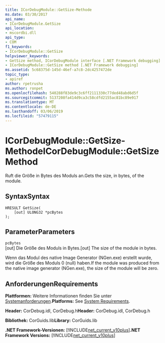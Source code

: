 ```yaml
---
title: ICorDebugModule::GetSize-Methode
ms.date: 03/30/2017
api_name:
- ICorDebugModule.GetSize
api_location:
- mscordbi.dll
api_type:
- COM
f1_keywords:
- ICorDebugModule::GetSize
helpviewer_keywords:
- GetSize method, ICorDebugModule interface [.NET Framework debugging]
- ICorDebugModule::GetSize method [.NET Framework debugging]
ms.assetid: 5c68375d-145d-46ef-a7c8-2dc4257472de
topic_type:
- apiref
author: rpetrusha
ms.author: ronpet
ms.openlocfilehash: 540288f83de9c3c6ff2111330c77ded48abd6d5f
ms.sourcegitcommit: 5137208fa414d9ca3c58cdfd2155ac81bc89e917
ms.translationtype: MT
ms.contentlocale: de-DE
ms.lasthandoff: 03/06/2019
ms.locfileid: "57479115"
---
```

# <a name="icordebugmodulegetsize-method"></a><span data-ttu-id="2ae34-102">ICorDebugModule::GetSize-Methode</span><span class="sxs-lookup"><span data-stu-id="2ae34-102">ICorDebugModule::GetSize Method</span></span>
<span data-ttu-id="2ae34-103">Ruft die Größe in Bytes des Moduls an.</span><span class="sxs-lookup"><span data-stu-id="2ae34-103">Gets the size, in bytes, of the module.</span></span>  
  
## <a name="syntax"></a><span data-ttu-id="2ae34-104">Syntax</span><span class="sxs-lookup"><span data-stu-id="2ae34-104">Syntax</span></span>  
  
```  
HRESULT GetSize(  
    [out] ULONG32 *pcBytes  
);  
```  
  
## <a name="parameters"></a><span data-ttu-id="2ae34-105">Parameter</span><span class="sxs-lookup"><span data-stu-id="2ae34-105">Parameters</span></span>  
 `pcBytes`  
 <span data-ttu-id="2ae34-106">[out] Die Größe des Moduls in Bytes.</span><span class="sxs-lookup"><span data-stu-id="2ae34-106">[out] The size of the module in bytes.</span></span>  
  
 <span data-ttu-id="2ae34-107">Wenn das Modul des native Image Generator (NGen.exe) erstellt wurde, wird die Größe des Moduls 0 (null) haben.</span><span class="sxs-lookup"><span data-stu-id="2ae34-107">If the module was produced from the native image generator (NGen.exe), the size of the module will be zero.</span></span>  
  
## <a name="requirements"></a><span data-ttu-id="2ae34-108">Anforderungen</span><span class="sxs-lookup"><span data-stu-id="2ae34-108">Requirements</span></span>  
 <span data-ttu-id="2ae34-109">**Plattformen:** Weitere Informationen finden Sie unter [Systemanforderungen](../../../../docs/framework/get-started/system-requirements.md).</span><span class="sxs-lookup"><span data-stu-id="2ae34-109">**Platforms:** See [System Requirements](../../../../docs/framework/get-started/system-requirements.md).</span></span>  
  
 <span data-ttu-id="2ae34-110">**Header:** CorDebug.idl, CorDebug.h</span><span class="sxs-lookup"><span data-stu-id="2ae34-110">**Header:** CorDebug.idl, CorDebug.h</span></span>  
  
 <span data-ttu-id="2ae34-111">**Bibliothek:** CorGuids.lib</span><span class="sxs-lookup"><span data-stu-id="2ae34-111">**Library:** CorGuids.lib</span></span>  
  
 <span data-ttu-id="2ae34-112">**.NET Framework-Versionen:** [!INCLUDE[net_current_v10plus](../../../../includes/net-current-v10plus-md.md)]</span><span class="sxs-lookup"><span data-stu-id="2ae34-112">**.NET Framework Versions:** [!INCLUDE[net_current_v10plus](../../../../includes/net-current-v10plus-md.md)]</span></span>
